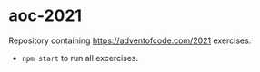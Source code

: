 # aoc-2021

Repository containing https://adventofcode.com/2021 exercises.

- `npm start` to run all excercises.
